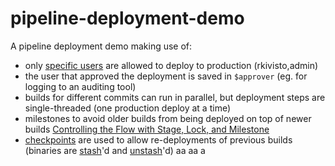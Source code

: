 # pipeline-deployment-demo
A pipeline deployment demo making use of:
- only [specific users](https://jenkins.io/doc/pipeline/steps/pipeline-input-step/#input-wait-for-interactive-input) are allowed to deploy to production (rkivisto,admin)
- the user that approved the deployment is saved in `$approver` (eg. for logging to an auditing tool)
- builds for different commits can run in parallel, but deployment steps are single-threaded (one production deploy at a time)
- milestones to avoid older builds from being deployed on top of newer builds [Controlling the Flow with Stage, Lock, and Milestone](https://jenkins.io/blog/2016/10/16/stage-lock-milestone/)
- [checkpoints](https://www.cloudbees.com/products/cloudbees-jenkins-platform/enterprise-edition/features/checkpoints-plugin) are used to allow re-deployments of previous builds (binaries are [stash](https://jenkins.io/doc/pipeline/steps/workflow-basic-steps/#code-stash-code-stash-some-files-to-be-used-later-in-the-build)'d and [unstash](https://jenkins.io/doc/pipeline/steps/workflow-basic-staaeps/#code-unstash-code-restore-files-previously-stashed)'d)
aa
aa
a
